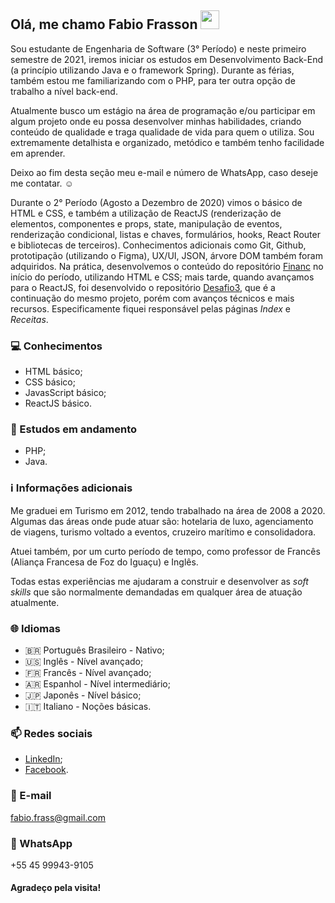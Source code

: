 ## Olá, me chamo Fabio Frasson <img src="https://raw.githubusercontent.com/MartinHeinz/MartinHeinz/master/wave.gif" width="30px">

Sou estudante de Engenharia de Software (3° Período) e neste primeiro semestre de 2021, iremos iniciar os estudos em Desenvolvimento Back-End (a princípio utilizando Java e o framework Spring). Durante as férias, também estou me familiarizando com o PHP, para ter outra opção de trabalho a nível back-end.

Atualmente busco um estágio na área de programação e/ou participar em algum projeto onde eu possa desenvolver minhas habilidades, criando conteúdo de qualidade e traga qualidade de vida para quem o utiliza. Sou extremamente detalhista e organizado, metódico e também tenho facilidade em aprender.

Deixo ao fim desta seção meu e-mail e número de WhatsApp, caso deseje me contatar. ☺️

Durante o 2° Período (Agosto a Dezembro de 2020) vimos o básico de HTML e CSS, e também a utilização de ReactJS (renderização de elementos, componentes e props, state, manipulação de eventos, renderização condicional, listas e chaves, formulários, hooks, React Router e bibliotecas de terceiros). Conhecimentos adicionais como Git, Github, prototipação (utilizando o Figma), UX/UI, JSON, árvore DOM também foram adquiridos.
Na prática, desenvolvemos o conteúdo do repositório [Financ](https://github.com/fabiofrasson/financ) no início do período, utilizando HTML e CSS; mais tarde, quando avançamos para o ReactJS, foi desenvolvido o repositório [Desafio3](https://github.com/fabiofrasson/desafio3), que é a continuação do mesmo projeto, porém com avanços técnicos e mais recursos. Especificamente fiquei responsável pelas páginas <i>Index</i> e <i>Receitas</i>.

### 💻 Conhecimentos
- HTML básico;
- CSS básico;
- JavasScript básico;
- ReactJS básico.

### 📖 Estudos em andamento
- PHP;
- Java.

### ℹ️ Informações adicionais
Me graduei em Turismo em 2012, tendo trabalhado na área de 2008 a 2020. Algumas das áreas onde pude atuar são: hotelaria de luxo, agenciamento de viagens, turismo voltado a eventos, cruzeiro marítimo e consolidadora.

Atuei também, por um curto período de tempo, como professor de Francês (Aliança Francesa de Foz do Iguaçu) e Inglês.

Todas estas experiências me ajudaram a construir e desenvolver as <i>soft skills</i> que são normalmente demandadas em qualquer área de atuação atualmente.

### 🌐 Idiomas
- 🇧🇷 Português Brasileiro - Nativo;
- 🇺🇸 Inglês - Nível avançado;
- 🇫🇷 Francês - Nível avançado;
- 🇦🇷 Espanhol - Nível intermediário;
- 🇯🇵 Japonês - Nível básico;
- 🇮🇹 Italiano - Noções básicas.

### 📫 Redes sociais
- [LinkedIn](https://www.linkedin.com/in/fabiofrasson/);
- [Facebook](https://www.facebook.com/fabio.frasson2).

### 📧 E-mail
fabio.frass@gmail.com

### 📱 WhatsApp
+55 45 99943-9105


#### Agradeço pela visita!




<!--
**fabiofrasson/fabiofrasson** is a ✨ _special_ ✨ repository because its `README.md` (this file) appears on your GitHub profile.

Here are some ideas to get you started:

- 🔭 I’m currently working on ...
- 🌱 I’m currently learning ...
- 👯 I’m looking to collaborate on ...
- 🤔 I’m looking for help with ...
- 💬 Ask me about ...
- 📫 How to reach me: ...
- 😄 Pronouns: ...
- ⚡ Fun fact: ...
-->
